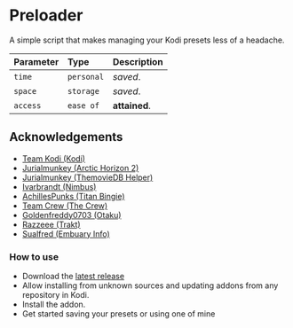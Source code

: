 # Preloader
A simple script that makes managing your Kodi presets less of a headache.

| Parameter | Type     | Description                |
| :-------- | :------- | :------------------------- |
| `time` | `personal` | *saved*. |
| `space` | `storage` | *saved*. |
| `access` | `ease of` | **attained**. |

## Acknowledgements
 - [Team Kodi (Kodi)](https://kodi.tv/about/team/)
 - [Jurialmunkey (Arctic Horizon 2)](https://github.com/jurialmunkey/skin.arctic.horizon.2)
 - [Jurialmunkey (ThemovieDB Helper)](https://github.com/sualfred/script.embuary.info)
 - [Ivarbrandt (Nimbus)](https://github.com/ivarbrandt/skin.nimbus)
 - [AchillesPunks (Titan Bingie)](https://github.com/AchillesPunks/repository.titan.bingie.mod)
 - [Team Crew (The Crew)](https://github.com/team-crew/team-crew.github.io)
 - [Goldenfreddy0703 (Otaku)](https://github.com/Goldenfreddy0703/Otaku)
 - [Razzeee (Trakt)](https://github.com/razzeee/script.module.trakt)
 - [Sualfred (Embuary Info)](https://github.com/sualfred/script.embuary.info)

### How to use
  -  Download the [latest release](https://github.com/DutchSkiddie/script.preloader/archive/refs/heads/development.zip)
  -  Allow installing from unknown sources and updating addons from any repository in Kodi.
  -  Install the addon.
  -  Get started saving your presets or using one of mine
